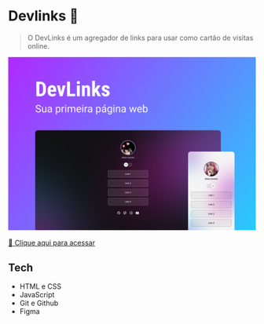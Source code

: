 # Devlinks 🚀

> O DevLinks é um agregador de links para usar como cartão de visitas online.

![preview](./.github/preview.png)

[🔗 Clique aqui para acessar]()

##  Tech

- HTML e CSS
- JavaScript
- Git e Github
- Figma
